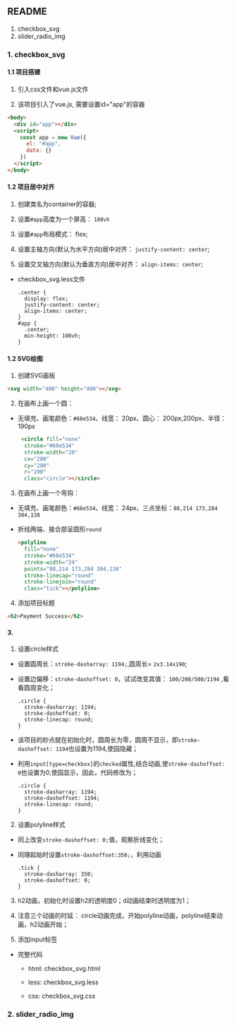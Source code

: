 ## README

1. checkbox_svg
2. slider_radio_img

### 1. checkbox_svg

#### 1.1 项目搭建

1. 引入css文件和vue.js文件

2. 该项目引入了vue.js, 需要设置id="app"的容器

  ```html
  <body>
    <div id="app"></div>
    <script>
      const app = new Vue({
        el: "#app",
        data: {}
      })
    </script>
  </body>
  ```

#### 1.2 项目居中对齐

1. 创建类名为container的容器;

2. 设置`#app`高度为一个屏高： `100vh`

3. 设置`#app`布局模式： flex;

4. 设置主轴方向(默认为水平方向)居中对齐： `justify-content: center`;

5. 设置交叉轴方向(默认为垂直方向)居中对齐： `align-items: center`;

- checkbox_svg.less文件

  ```less
  .center {
    display: flex;
    justify-content: center;
    align-items: center;
  }
  #app {
    .center;
    min-height: 100vh;
  }
  ```
#### 1.2 SVG绘图

1. 创建SVG画板

  ```html
  <svg width="400" height="400"></svg>
  ```
2. 在画布上画一个圆：

- 无填充、画笔颜色：`#68e534`、线宽： 20px、圆心： 200px,200px、半径：190px

  ```html
   <circle fill="none"
    stroke="#68e534"
    stroke-width="20"
    cx="200"
    cy="200"
    r="190"
    class="circle"></circle>
  ```

3. 在画布上画一个弯钩：

- 无填充、画笔颜色：`#68e534`、线宽： 24px、三点坐标：`88,214 173,284 304,138`

- 折线两端、接合部呈圆形`round`

  ```html
  <polyline 
    fill="none"
    stroke="#68e534"
    stroke-width="24"
    points="88,214 173,284 304,138"
    stroke-linecap="round"
    stroke-linejoin="round"
    class="tick"></polyline>
  ```

4. 添加项目标题

  ```html
  <h2>Payment Success</h2>
  ```

#### 3. 

1. 设置circle样式

- 设置圆周长：`stroke-dasharray: 1194;`,圆周长= `2x3.14x190`;

- 设置边偏移：`stroke-dashoffset: 0`，试试改变其值： `100/200/500/1194` ,看看圆周变化；

  ```less
  .circle {
    stroke-dasharray: 1194;
    stroke-dashoffset: 0;
    stroke-linecap: round;
  }
  ```

- 该项目的妙点就在初始化时，圆周长为零，圆周不显示，即`stroke-dashoffset: 1194`也设置为1194,使园隐藏；

- 利用`input[type=checkbox]`的`checked`属性,结合动画,使`stroke-dashoffset: 0`也设置为0,使园显示，因此，代码修改为；

  ```less
  .circle {
    stroke-dasharray: 1194;
    stroke-dashoffset: 1194;
    stroke-linecap: round;
  }
  ```

2. 设置polyline样式

- 同上改变`stroke-dashoffset: 0;`值，观察折线变化；

- 同理起始时设置`stroke-dashoffset:350;`，利用动画

  ```less
  .tick {
    stroke-dasharray: 350;
    stroke-dashoffset: 0;
  }
  ```

3. h2动画，初始化时设置h2的透明度0；d动画结束时透明度为1；

4. 注意三个动画的时延： circle动画完成，开始polyline动画，polyline结束动画，h2动画开始；

5. 添加input标签

- 完整代码

  - html: checkbox_svg.html

  - less: checkbox_svg.less

  - css: checkbox_svg.css

### 2. slider_radio_img
